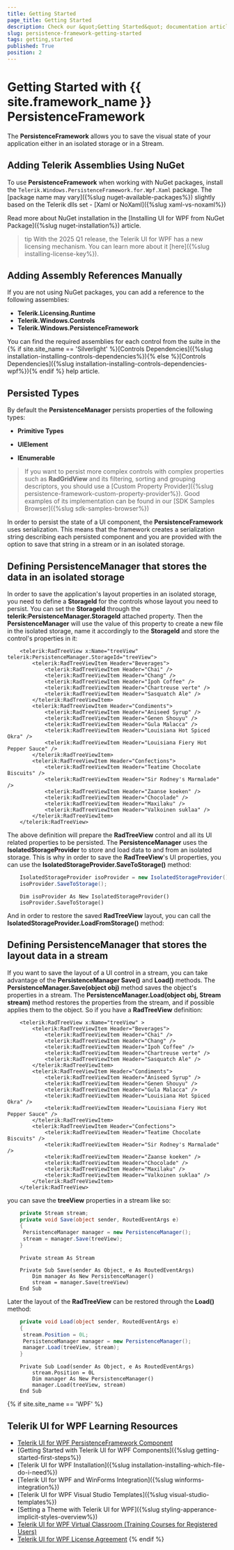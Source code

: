 ```yaml
---
title: Getting Started
page_title: Getting Started
description: Check our &quot;Getting Started&quot; documentation article for the RadPersistenceFramework {{ site.framework_name }} control.
slug: persistence-framework-getting-started
tags: getting,started
published: True
position: 2
---
```


# Getting Started with {{ site.framework_name }} PersistenceFramework

The __PersistenceFramework__ allows you to save the visual state of your application either in an isolated storage or in a Stream.  

## Adding Telerik Assemblies Using NuGet

To use __PersistenceFramework__ when working with NuGet packages, install the `Telerik.Windows.PersistenceFramework.for.Wpf.Xaml` package. The [package name may vary]({%slug nuget-available-packages%}) slightly based on the Telerik dlls set - [Xaml or NoXaml]({%slug xaml-vs-noxaml%})

Read more about NuGet installation in the [Installing UI for WPF from NuGet Package]({%slug nuget-installation%}) article.

>tip With the 2025 Q1 release, the Telerik UI for WPF has a new licensing mechanism. You can learn more about it [here]({%slug installing-license-key%}).

## Adding Assembly References Manually

If you are not using NuGet packages, you can add a reference to the following assemblies:

* __Telerik.Licensing.Runtime__
* __Telerik.Windows.Controls__
* __Telerik.Windows.PersistenceFramework__

You can find the required assemblies for each control from the suite in the {% if site.site_name == 'Silverlight' %}[Controls Dependencies]({%slug installation-installing-controls-dependencies%}){% else %}[Controls Dependencies]({%slug installation-installing-controls-dependencies-wpf%}){% endif %} help article.

## Persisted Types

By default the __PersistenceManager__ persists properties of the following types:		

* __Primitive Types__

* __UIElement__

* __IEnumerable<UIElement>__
 
>If you want to persist more complex controls with complex properties such as **RadGridView** and its filtering, sorting and grouping descriptors, you should use a [Custom Property Provider]({%slug persistence-framework-custom-property-provider%}). Good examples of its implementation can be found in our [SDK Samples Browser]({%slug sdk-samples-browser%})

In order to persist the state of a UI component, the __PersistenceFramework__ uses serialization. This means that the framework creates a serialization string describing each persisted component and you are provided with the option to save that string in a stream or in an  isolated storage.		

## Defining PersistenceManager that stores the data in an isolated storage

In order to save the application's layout properties in an isolated storage, you need to define a __StorageId__ for the controls whose layout you need to persist. You can set the __StorageId__ through the __telerik:PersistenceManager.StorageId__ attached property. Then the __PersistenceManager__ will use the value of this property to create a new file in the isolated storage, name it accordingly to the __StorageId__ and store the control's properties in it:		


```XAML
	<telerik:RadTreeView x:Name="treeView" telerik:PersistenceManager.StorageId="treeView">
	    <telerik:RadTreeViewItem Header="Beverages">
	        <telerik:RadTreeViewItem Header="Chai" />
	        <telerik:RadTreeViewItem Header="Chang" />
	        <telerik:RadTreeViewItem Header="Ipoh Coffee" />
	        <telerik:RadTreeViewItem Header="Chartreuse verte" />
	        <telerik:RadTreeViewItem Header="Sasquatch Ale" />
	    </telerik:RadTreeViewItem>
	    <telerik:RadTreeViewItem Header="Condiments">
	        <telerik:RadTreeViewItem Header="Aniseed Syrup" />
	        <telerik:RadTreeViewItem Header="Genen Shouyu" />
	        <telerik:RadTreeViewItem Header="Gula Malacca" />
	        <telerik:RadTreeViewItem Header="Louisiana Hot Spiced Okra" />
	        <telerik:RadTreeViewItem Header="Louisiana Fiery Hot Pepper Sauce" />
	    </telerik:RadTreeViewItem>
	    <telerik:RadTreeViewItem Header="Confections">
	        <telerik:RadTreeViewItem Header="Teatime Chocolate Biscuits" />
	        <telerik:RadTreeViewItem Header="Sir Rodney's Marmalade" />
	        <telerik:RadTreeViewItem Header="Zaanse koeken" />
	        <telerik:RadTreeViewItem Header="Chocolade" />
	        <telerik:RadTreeViewItem Header="Maxilaku" />
	        <telerik:RadTreeViewItem Header="Valkoinen suklaa" />
	    </telerik:RadTreeViewItem>
	</telerik:RadTreeView>
```

The above definition will prepare the __RadTreeView__ control and all its UI related properties to be persisted. The __PersistenceManager__ uses the __IsolatedStorageProvider__ to store and load data to and from an isolated storage. This is why in order to save the __RadTreeView__'s UI properties, you can use the __IsolatedStorageProvider.SaveToStorage()__ method:


```C#
	IsolatedStorageProvider isoProvider = new IsolatedStorageProvider();
	isoProvider.SaveToStorage();
```
```VB.NET
	Dim isoProvider As New IsolatedStorageProvider()
	isoProvider.SaveToStorage()
```

And in order to restore the saved __RadTreeView__ layout, you can call the __IsolatedStorageProvider.LoadFromStorage()__ method:		

## Defining PersistenceManager that stores the layout data in a stream

If you want to save the layout of a UI control in a stream, you can take advantage of the __PersistenceManager Save()__ and __Load()__ methods. The __PersistenceManager.Save(object obj)__ method saves the object's properties in a stream. The __PersistenceManager.Load(object obj, Stream stream)__ method restores the properties from the stream, and if possible applies them to the object. So if you have a __RadTreeView__ definition:		


```XAML
	<telerik:RadTreeView x:Name="treeView" >
	    <telerik:RadTreeViewItem Header="Beverages">
	        <telerik:RadTreeViewItem Header="Chai" />
	        <telerik:RadTreeViewItem Header="Chang" />
	        <telerik:RadTreeViewItem Header="Ipoh Coffee" />
	        <telerik:RadTreeViewItem Header="Chartreuse verte" />
	        <telerik:RadTreeViewItem Header="Sasquatch Ale" />
	    </telerik:RadTreeViewItem>
	    <telerik:RadTreeViewItem Header="Condiments">
	        <telerik:RadTreeViewItem Header="Aniseed Syrup" />
	        <telerik:RadTreeViewItem Header="Genen Shouyu" />
	        <telerik:RadTreeViewItem Header="Gula Malacca" />
	        <telerik:RadTreeViewItem Header="Louisiana Hot Spiced Okra" />
	        <telerik:RadTreeViewItem Header="Louisiana Fiery Hot Pepper Sauce" />
	    </telerik:RadTreeViewItem>
	    <telerik:RadTreeViewItem Header="Confections">
	        <telerik:RadTreeViewItem Header="Teatime Chocolate Biscuits" />
	        <telerik:RadTreeViewItem Header="Sir Rodney's Marmalade" />
	        <telerik:RadTreeViewItem Header="Zaanse koeken" />
	        <telerik:RadTreeViewItem Header="Chocolade" />
	        <telerik:RadTreeViewItem Header="Maxilaku" />
	        <telerik:RadTreeViewItem Header="Valkoinen suklaa" />
	    </telerik:RadTreeViewItem>
	</telerik:RadTreeView>
```

you can save the __treeView__ properties in a stream like so:		


```C#
	private Stream stream;
	private void Save(object sender, RoutedEventArgs e)
	{
	 PersistenceManager manager = new PersistenceManager();
	 stream = manager.Save(treeView); 
	}
```
```VB.NET
	Private stream As Stream
	
	Private Sub Save(sender As Object, e As RoutedEventArgs)
		Dim manager As New PersistenceManager()
		stream = manager.Save(treeView)
	End Sub
```

Later the layout of the __RadTreeView__ can be restored through the __Load()__ method:		


```C#
	private void Load(object sender, RoutedEventArgs e)
	{
	 stream.Position = 0L;
	 PersistenceManager manager = new PersistenceManager();
	 manager.Load(treeView, stream);
	}
```
```VB.NET
	Private Sub Load(sender As Object, e As RoutedEventArgs)
		stream.Position = 0L
		Dim manager As New PersistenceManager()
		manager.Load(treeView, stream)
	End Sub
```

{% if site.site_name == 'WPF' %}
## Telerik UI for WPF Learning Resources

* [Telerik UI for WPF PersistenceFramework Component](https://www.telerik.com/products/wpf/persistenceframework.aspx)
* [Getting Started with Telerik UI for WPF Components]({%slug getting-started-first-steps%})
* [Telerik UI for WPF Installation]({%slug installation-installing-which-file-do-i-need%})
* [Telerik UI for WPF and WinForms Integration]({%slug winforms-integration%})
* [Telerik UI for WPF Visual Studio Templates]({%slug visual-studio-templates%})
* [Setting a Theme with Telerik UI for WPF]({%slug styling-apperance-implicit-styles-overview%})
* [Telerik UI for WPF Virtual Classroom (Training Courses for Registered Users)](https://learn.telerik.com/learn/course/external/view/elearning/16/telerik-ui-for-wpf) 
* [Telerik UI for WPF License Agreement](https://www.telerik.com/purchase/license-agreement/wpf-dlw-s)
{% endif %}

